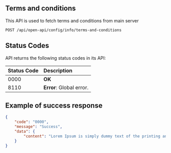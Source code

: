 ## Terms and conditions

This API is used to fetch terms and conditions from main server
```http
POST /api/open-api/config/info/terms-and-conditions
```

## Status Codes

API returns the following status codes in its API:

| Status Code | Description                                  |
|:------------|:---------------------------------------------|
| 0000        | **OK**                                       |
| 8110        | **Error**: Global error.                     |

## Example of success response

```json
{
    "code": "0000",
    "message": "Success",
    "data": {
        "content": "Lorem Ipsum is simply dummy text of the printing and typesetting industry"
    }
}
```
